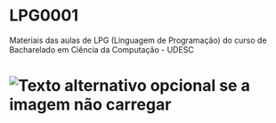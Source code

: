 # LPG0001
Materiais das aulas de LPG (Linguagem de Programação) do curso de Bacharelado em Ciência da Computação - UDESC

# ![Texto alternativo opcional se a imagem não carregar](https://becode.com.br/wp-content/uploads/2018/07/teste-bd-1152x605.png)
